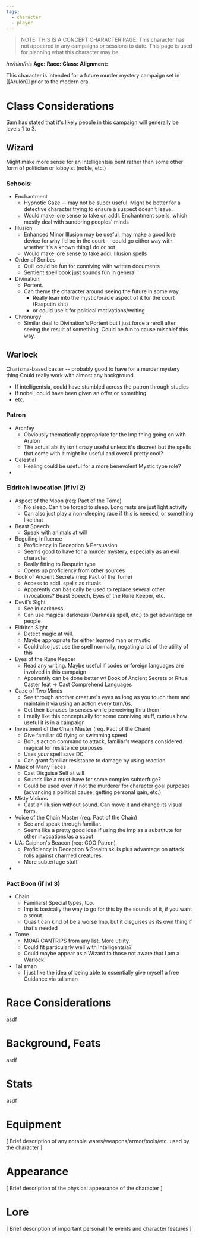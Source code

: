 ```yaml
---
tags:
  - character
  - player
---
```

> NOTE: THIS IS A CONCEPT CHARACTER PAGE.
> This character has not appeared in any campaigns or sessions to date.
> This page is used for planning what this character may be.

_he/him/his_
**Age:**
**Race:**
**Class:**
**Alignment:**

This character is intended for a future murder mystery campaign set in [[Arulon]] prior to the modern era.

# Class Considerations
Sam has stated that it's likely people in this campaign will generally be levels 1 to 3.

## Wizard
Might make more sense for an Intelligentsia bent rather than some other form of politician or lobbyist (noble, etc.)
### Schools:
- Enchantment
	- Hypnotic Gaze -- may not be super useful. Might be better for a detective character trying to ensure a suspect doesn't leave.
	- Would make lore sense to take on addl. Enchantment spells, which mostly deal with sundering peoples' minds
- Illusion
	- Enhanced Minor Illusion may be useful, may make a good lore device for why I'd be in the court -- could go either way with whether it's a known thing I do or not
	- Would make lore sense to take addl. Illusion spells
- Order of Scribes
	- Quill could be fun for conniving with written documents
	- Sentient spell book just sounds fun in general
- Divination
	- Portent.
	- Can theme the character around seeing the future in some way
		- Really lean into the mystic/oracle aspect of it for the court (Rasputin shit)
		- or could use it for political motivations/writing
- Chronurgy
	- Similar deal to Divination's Portent but I just force a reroll after seeing the result of something. Could be fun to cause mischief this way.

## Warlock
Charisma-based caster -- probably good to have for a murder mystery thing
Could really work with almost any background.
- If intelligentsia, could have stumbled across the patron through studies
- If nobel, could have been given an offer or something
- etc.
### Patron
- Archfey
	- Obviously thematically appropriate for the Imp thing going on with Arulon
	- The actual ability isn't crazy useful unless it's discreet but the spells that come with it might be useful and overall pretty cool?
- Celestial
	- Healing could be useful for a more benevolent Mystic type role?
- 

### Eldritch Invocation (if lvl 2)
- Aspect of the Moon (req: Pact of the Tome)
	- No sleep. Can't be forced to sleep. Long rests are just light activity
	- Can also just play a non-sleeping race if this is needed, or something like that
- Beast Speech
	- Speak with animals at will
- Beguiling Influence
	- Proficiency in Deception & Persuasion
	- Seems good to have for a murder mystery, especially as an evil character
	- Really fitting to Rasputin type
	- Opens up proficiency from other sources
- Book of Ancient Secrets (req: Pact of the Tome)
	- Access to addl. spells as rituals
	- Apparently can basically be used to replace several other invocations? Beast Speech, Eyes of the Rune Keeper, etc.
- Devil's Sight
	- See in darkness.
	- Can use magical darkness (Darkness spell, etc.) to get advantage on people
- Eldritch Sight
	- Detect magic at will.
	- Maybe appropriate for either learned man or mystic
	- Could also just use the spell normally, negating a lot of the utility of this
- Eyes of the Rune Keeper
	- Read any writing. Maybe useful if codes or foreign languages are involved in this campaign
	- Apparently can be done better w/ Book of Ancient Secrets or Ritual Caster feat -> Cast Comprehend Languages
- Gaze of Two Minds
	- See through another creature's eyes as long as you touch them and maintain it via using an action every turn/6s.
	- Get their bonuses to senses while perceiving thru them
	- I really like this conceptually for some conniving stuff, curious how useful it is in a campaign
- Investment of the Chain Master (req. Pact of the Chain)
	- Give familiar 40 flying or swimming speed
	- Bonus action command to attack, familiar's weapons considered magical for resistance purposes
	- Uses *your* spell save DC
	- Can grant familiar resistance to damage by using reaction
- Mask of Many Faces
	- Cast Disguise Self at will
	- Sounds like a must-have for some complex subterfuge?
	- Could be used even if not the murderer for character goal purposes (advancing a political cause, getting personal gain, etc.)
- Misty Visions
	- Cast an illusion without sound. Can move it and change its visual form.
- Voice of the Chain Master (req. Pact of the Chain)
	- See and speak through familiar.
	- Seems like a pretty good idea if using the Imp as a substitute for other invocations/as a scout
- UA: Caiphon's Beacon (req: GOO Patron)
	- Proficiency in Deception & Stealth skills plus advantage on attack rolls against charmed creatures.
	- More subterfuge stuff
- 

### Pact Boon (if lvl 3)
- Chain
	- Familiars! Special types, too.
	- Imp is basically the way to go for this by the sounds of it, if you want a scout.
	- Quasit can kind of be a worse Imp, but it disguises as its own thing if that's needed
- Tome
	- MOAR CANTRIPS from any list. More utility.
	- Could fit particularly well with Intelligentsia?
	- Could maybe appear as a Wizard to those not aware that I am a Warlock.
- Talisman
	- I just like the idea of being able to essentially give myself a free Guidance via talisman

# Race Considerations

asdf

# Background, Feats

asdf

# Stats

asdf

# Equipment

\[ Brief description of any notable wares/weapons/armor/tools/etc. used by the character ]

# Appearance

\[ Brief description of the physical appearance of the character ]

# Lore

\[ Brief description of important personal life events and character features ]
